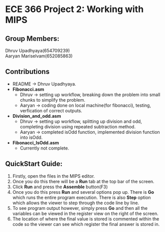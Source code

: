 # ECE 366 Project 2: Working with MIPS

## Group Members:
Dhruv Upadhyaya(654709239)   
Aaryan Mariselvam(652085863) 

## Contributions
* README -> Dhruv Upadhyaya. 
* **Fibonacci.asm**
    - Dhruv -> setting up workflow, breaking down the problem into small chunks to simplify the problem. 
    - Aaryan -> coding done on local machine(for fibonacci), testing, verfication of correct outputs.
* **Division_and_odd.asm**
    - Dhruv -> setting up workflow, splitting up division and odd, completing division using repeated subtraction method.
    - Aaryan  -> completed isOdd function, implemented division function into isOdd. 
* **Fibonacci_IsOdd.asm**
    - Currently not complete.
 

## QuickStart Guide:
1. Firstly, open the files in the MIPS editor.
2. Once you do this there will be a **Run** tab at the top bar of the screen.
3. Click **Run** and press the **Assemble** button(F3)
4. Once you do this press **Run** and several options pop up. There is **Go** which runs the entire program execution. There is also **Step** option which allows the viewer to step through the code line by line.
5. To see program output however, simply press **Go** and then all the variables can be viewed in the register view on the right of the screen.
6. The location of where the final value is stored is commented within the code so the viewer can see which register the final answer is stored in. 
  
